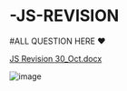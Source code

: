 # -JS-REVISION

#ALL QUESTION HERE ❤

[JS Revision 30_Oct.docx](https://github.com/Turkyeh/-JS-REVISION/files/9896307/JS.Revision.30_Oct.docx)


![image](https://user-images.githubusercontent.com/91463018/198893043-dbb08a1f-1ece-42ab-94b2-e37a23f5ec73.png)
